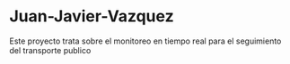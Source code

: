 # Juan-Javier-Vazquez
Este proyecto trata  sobre el monitoreo en tiempo real para el seguimiento del transporte publico
